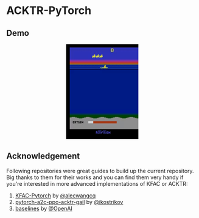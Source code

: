 # ACKTR-PyTorch

## Demo
<p align="center">
  <img src="results/seaquest.gif" height=250>
</p>  

## Acknowledgement
Following repositories were great guides to build up the current repository. Big thanks to them for their works and you can find them very handy if you're interested in more advanced implementations of KFAC or ACKTR:
1. [KFAC-Pytorch](https://github.com/alecwangcq/KFAC-Pytorch) by [@alecwangcq](https://github.com/alecwangcq)
2. [pytorch-a2c-ppo-acktr-gail](https://github.com/ikostrikov/pytorch-a2c-ppo-acktr-gail) by [@ikostrikov](https://github.com/ikostrikov)
3. [baselines](https://github.com/openai/baselines) by [@OpenAI](https://github.com/openai)
